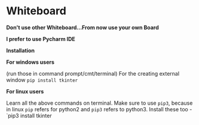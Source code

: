 # Whiteboard
**Don't use other Whiteboard...From now use your own Board**

**I prefer to use Pycharm IDE**

**Installation**

**For windows users**

(run those in command prompt/cmt/terminal) For the creating external window `pip install tkinter`

**For linux users**

Learn all the above commands on terminal. Make sure to use `pip3`, because in linux `pip` refers for python2 and `pip3` refers to python3. Install these too - `pip3 install tkinter
